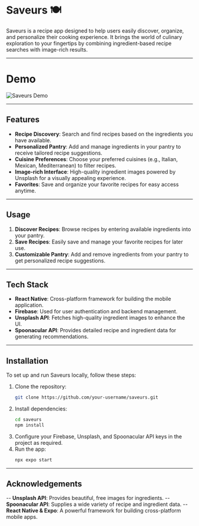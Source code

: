 # Saveurs 🍽️

Saveurs is a recipe app designed to help users easily discover, organize, and personalize their cooking experience. It brings the world of culinary exploration to your fingertips by combining ingredient-based recipe searches with image-rich results.

---

# Demo
![Saveurs Demo](other/demo.gif)

---

## Features

- **Recipe Discovery**: Search and find recipes based on the ingredients you have available.
- **Personalized Pantry**: Add and manage ingredients in your pantry to receive tailored recipe suggestions.
- **Cuisine Preferences**: Choose your preferred cuisines (e.g., Italian, Mexican, Mediterranean) to filter recipes.
- **Image-rich Interface**: High-quality ingredient images powered by Unsplash for a visually appealing experience.
- **Favorites**: Save and organize your favorite recipes for easy access anytime.

---

## Usage

1. **Discover Recipes**: Browse recipes by entering available ingredients into your pantry.
2. **Save Recipes**: Easily save and manage your favorite recipes for later use.
3. **Customizable Pantry**: Add and remove ingredients from your pantry to get personalized recipe suggestions.

---

## Tech Stack

- **React Native**: Cross-platform framework for building the mobile application.
- **Firebase**: Used for user authentication and backend management.
- **Unsplash API**: Fetches high-quality ingredient images to enhance the UI.
- **Spoonacular API**: Provides detailed recipe and ingredient data for generating recommendations.

---

## Installation

To set up and run Saveurs locally, follow these steps:

1. Clone the repository:
   ```bash
   git clone https://github.com/your-username/saveurs.git
   ```
2. Install dependencies:
   ```bash
   cd saveurs
   npm install
   ```
4. Configure your Firebase, Unsplash, and Spoonacular API keys in the project as required.
5. Run the app:
   ```bash
   npx expo start
   ```

---

## Acknowledgements
-- **Unsplash API**: Provides beautiful, free images for ingredients.
-- **Spoonacular API**: Supplies a wide variety of recipe and ingredient data.
-- **React Native & Expo**: A powerful framework for building cross-platform mobile apps.



